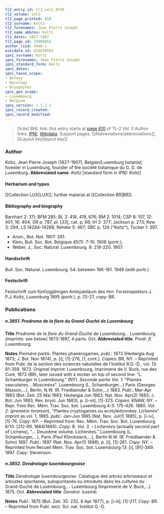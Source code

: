 ```yaml
---
tl2_entry_id: tl2_vol2_0748
tl2_volume: vol2
tl2_page_printed: 610
tl2_surname: Koltz
tl2_forenames: Jean Pierre Joseph
tl2_name_abbrev: Koltz
tl2_dates: 1827-1907
tl2_page_id: 33068852
author_lsid: 4946-1
wikidata_id: Q16439583
ipni_surname: Koltz
ipni_forenames: Jean Pierre Joseph
ipni_standard_form: Koltz
ipni_dates: 
ipni_taxon_scope: 
- Botany
- Mycology
- Bryophytes
ipni_geo_scope: 
- Luxembourg
- Belgium
ipni_version: 1.1.1.1
ipni_record_created: 
ipni_record_modified:
---
```


> [!cite] BHL link: this entry starts at [page 610](https://www.biodiversitylibrary.org/page/33068852) of TL-2 Vol. II
> Author links: [IPNI](https://www.ipni.org/a/4946-1), [Wikidata](https://www.wikidata.org/wiki/Q16439583). Support pages: [[Abbreviations|abbreviations]], [[Layout key|layout key]]

### Author

Koltz, Jean Pierre Joseph (1827-1907), Belgian/Luxemburg botanist; forester in Luxemburg, founder of the société botanique du G. D. de Luxemburg. 
**Abbreviated name**: *Koltz* \[standard form in IPNI: *Koltz*\]

#### Herbarium and types

[[Collection LUX|LUX]]; further material at [[Collection BR|BR]].

#### Bibliography and biography

Barnhart 2: 311; BFM 285; BL 2: 418, 419, 676; BM 2: 1014; CSP 8: 107, 12: 401, 16: 404; GR p. 787, *pl*. \[*33*\], cat. p. 66; IH 2: 377; Jackson p. 273; Kew 3: 294; LS 14284-14288; Rehder 5: 467; SBC p. 124 ("Koltz"); Tucker 1: 397.
- Anon., Bot. Not. 1907: 261.
- Klein, Bull. Soc. Bot. Belgique 45(1): 7-10. 1908 (portr.).
- Weber, J., Soc. Natural. Luxembourg. 8: 218-220. 1907.

#### Handschrift

Bull. Soc. Natural. Luxembourg. 54: between 166-161. 1949 (with portr.).

#### Festschrift

Festschrift zum fünfzigjährigen Amtsjubiläum des Hrn. Forstinspektors J. P.J. Koltz, Luxemburg 1895 (portr.), p. \[1\]-27, *copy*: BR.

### Publications

##### n.3851. Prodrome de la flore du Grand-Duché de Luxembourg

**Title**
*Prodrome de la flore du Grand-Duché de Luxembourg*... Luxembourg (imprints: see below) 1873-1897, 4 parts. Oct.
**Abbreviated title**: *Prodr. fl. Luxembourg*.

**Notes**
*Première partie*. Plantes phanérogames, *publ*.: 1873 (Hedwigia Aug 1873; J. Bot. Nov 1874), p. \[i\], \[1\]-278, \[1, cont.\]. *Copies*: BR, NY. – Reprinted from Publ. de la section des sciences naturelles de l'Institut R.G.-D., vol. 13: 81-359. 1873.
*Original imprint*: Luxembourg, Imprimerie de V. Buck, rue des Curé, 1873 (BR), later issued with a sticker on top of second line: "L. Schamburger in Luxembourg." (NY).
*Seconde partie*
*Vol. 1*: "Plantes vasculaires... *Muscinées*". Luxembourg (L. Schamburger...) Paris (Georges Masson,...), Berlin, N.W. (R. Friedlaender & Sohn,...) 1883. *Publ*.: Mar-Apr 1883 (Bot. Zeit. 25 Mai 1883; Hedwigia Jun 1883; Nat. Nov. Apr(2) 1883; J. Bot. Jun 1883; Rev. bryol. Jun 1883), p. \[i-vii\], \[1\]-373. *Copies*: KNAW, NY. – Repr. from Rec. Mém. Trav. Soc. bot. Luxembourg 4-5: 175-426. 1880.
*Vol. 2*: (*première livraison*), "Plantes cryptogames ou acotyledonnées. *Lichenes*" imprint as vol. 1, 1885. *publ*.: Jan-Jun 1885 (Nat. Nov. Jul(1) 1885), p. \[i-iv\], \[1\]-76. *Copy*: NY. – Reprinted from: Rec. Mém. Trav. Soc. Bot. Luxembourg 6/10: \[25\]-99. 1884(1885).
*Copy*: B.
*Vol. 3. – Lichenées* (actually second part of Lichens), "... Deuxième volume. Lichenées." Luxembourg (L. Schamburger,...), Paris (Paul Klincksieck,...), Berlin N.W. (R. Friedlaender & Sohn) 1897. *Publ*.: 1897 (Nat. Nov. Apr(1) 1898), p. \[i\], \[1\]-261. *Copy*: NY. – Reprinted from Recueil Mém. Trav. Soc. bot. Luxembourg 13: \[i\], \[91\]-349. 1897. *Copy*: Stevenson.

##### n.3852. Dendrologie luxembourgeoise

**Title**
*Dendrologie luxembourgeoise*. Catalogue des arbres arbrisseaux et arbustes spontanés, subspontanés ou introduits dans les cultures du Grand-Duché de Luxembourg,... Luxembourg (Imprimerie de V. Buck,...) 1875. Oct.
**Abbreviated title**: *Dendrol. luxemb.*

**Notes**
*Publ*.: 1875 (Bot. Zeit. 35: 232. 6 Apr 1877), p. \[i-iii\], \[1\]-217. *Copy*: BR. – Reprinted from Publ. sect. Sci. nat. Institut G.-D.

